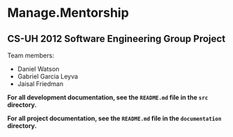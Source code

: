# Manage.Mentorship
## CS-UH 2012 Software Engineering Group Project

Team members:
- Daniel Watson
- Gabriel Garcia Leyva
- Jaisal Friedman

**For all development documentation, see the `README.md` file in the `src` directory.**

**For all project documentation, see the `README.md` file in the `documentation` directory.**
